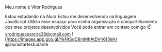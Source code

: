 Meu nome é Vitor Rodrigues 

Estou estudando na Alura
Estou me desenvolvendo na linguagem JavaScript
Utilizo esse espaço para minha organização e compartilhamento dos meu projetos desenvolvidos
Você pode entrar em contato comigo 📫
vrodriguespereira38@gmail.com 
![https://images.app.goo.gl/YeNtSqC8mMhAtDV46](link)
@alurastartestudante

